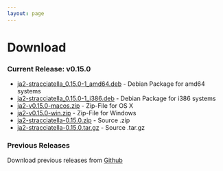 ```yaml
---
layout: page
---
```


# Download

### Current Release: v0.15.0

- [ja2-stracciatella_0.15.0-1_amd64.deb](https://github.com/ja2-stracciatella/ja2-stracciatella/releases/download/v0.15.0/ja2-stracciatella_0.15.0-1_amd64.deb) - Debian Package for amd64 systems
- [ja2-stracciatella_0.15.0-1_i386.deb](https://github.com/ja2-stracciatella/ja2-stracciatella/releases/download/v0.15.0/ja2-stracciatella_0.15.0-1_i386.deb) - Debian Package for i386 systems
- [ja2-v0.15.0-macos.zip](https://github.com/ja2-stracciatella/ja2-stracciatella/releases/download/v0.15.0/ja2-v0.15.0-macos.zip) - Zip-File for OS X
- [ja2-v0.15.0-win.zip](https://github.com/ja2-stracciatella/ja2-stracciatella/releases/download/v0.15.0/ja2-v0.15.0-win.zip) - Zip-File for Windows
- [ja2-stracciatella-0.15.0.zip](https://github.com/ja2-stracciatella/ja2-stracciatella/archive/v0.15.0.zip) - Source .zip
- [ja2-stracciatella-0.15.0.tar.gz](https://github.com/ja2-stracciatella/ja2-stracciatella/archive/v0.15.0.tar.gz) - Source .tar.gz

### Previous Releases

Download previous releases from [Github](https://github.com/ja2-stracciatella/ja2-stracciatella/releases)
